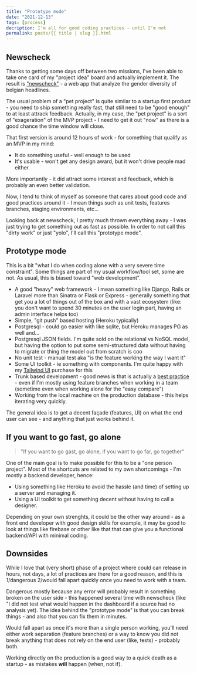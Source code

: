 ```yaml
---
title: "Prototype mode"
date: "2021-12-13"
tags: [process]
decription: I'm all for good coding practices - until I'm not
permalink: posts/{{ title | slug }}.html
---
```


## Newscheck

Thanks to getting some days off between two missions, I've been able to take one card of my "project idea" board and actually implement it. The result is ["newscheck"](https://www.newscheck.info) - a web app that analyze the gender diversity of belgian headlines.

The usual problem of a "pet project" is quite similar to a startup first product - you need to ship something really fast, that still need to be "good enough" to at least attrack feedback. Actually, in my case, the "pet project" is a sort of "exageration" of the MVP project - I need to get it out "now" as there is a good chance the time window will close.

That first version is around 12 hours of work - for something that qualify as an MVP in my mind:

- It do something useful - well enough to be used
- It's usable - won't get any design award, but it won't drive people mad either

More importantly - it did attract some interest and feedback, which is probably an even better validation.

Now, I tend to think of myself as someone that cares about good code and good practices around it - I mean things such as unit tests, features branches, staging environments, etc...

Looking back at newscheck, I pretty much thrown everything away - I was just trying to get something out as fast as possible. In order to not call this "dirty work" or just "yolo", I'll call this "prototype mode".

## Prototype mode

This is a bit "what I do when coding alone with a very severe time constraint". Some things are part of my usual workflow/tool set, some are not. As usual, this is biased toward "web development".

- A good "heavy" web framework - I mean something like Django, Rails or Laravel more than Sinatra or Flask or Express - generally something that get you a lot of things out of the box and with a vast ecosystem (like: you don't want to spend 30 minutes on the user login part, having an admin interface helps too)
- Simple, "git push" based hosting (Heroku typically)
- Postgresql - could go easier with like sqlite, but Heroku manages PG as well and...
- Postgresql JSON fields. I'm quite sold on the relational vs NoSQL model, but having the option to put some semi-structured data without having to migrate or thing the model out from scratch is coo
- No unit test - manual test aka "is the feature working the way I want it"
- Some UI toolkit - ie something with components. I'm quite happy with my [Tailwind UI](tailwindui.com) purchase for this
- Trunk based development - good news is that is actually a [best practice](https://thinkinglabs.io/articles/2021/04/26/on-the-evilness-of-feature-branching.html) - even if I'm mostly using feature branches when working in a team (sometime even when working alone for the "easy compare")
- Working from the local machine on the production database - this helps iterating very quickly.

The general idea is to get a decent façade (features, UI) on what the end user can see - and anything that just works behind it.

## If you want to go fast, go alone

> "If you want to go gast, go alone, if you want to go far, go together"

One of the main goal is to make possible for this to be a "one person project". Most of the shortcuts are related to my own shortcomings - I'm mostly a backend developer, hence:

- Using something like Heroku to avoid the hassle (and time) of setting up a server and managing it.
- Using a UI toolkit to get something decent without having to call a designer.

Depending on your own strenghts, it could be the other way around - as a front end developer with good design skills for example, it may be good to look at things like firebase or other like that that can give you a functional backend/API with minimal coding.

## Downsides

While I love that (very short) phase of a project where could can release in hours, not days, a lot of practices are there for a good reason, and this is 1/dangerous 2/would fall apart quickly once you need to work with a team.

Dangerous mostly because any error will probably result in something broken on the user side - this happened several time with newscheck (like "I did not test what would happen in the dashboard if a source had no analysis yet). The idea behind the "prototype mode" is that you can break things - and also that you can fix them in minutes.

Would fall apart as once it's more than a single person working, you'll need either work separation (feature branches) or a way to know you did not break anything that does not rely on the end user (like, tests) - probably both.

Working directly on the production is a good way to a quick death as a startup - as mistakes __will__ happen (when, not if).
